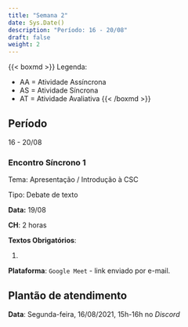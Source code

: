 ```yaml
---
title: "Semana 2"
date: Sys.Date()
description: "Período: 16 - 20/08"
draft: false
weight: 2
---
```


{{< boxmd >}}
Legenda: 
- AA = Atividade Assíncrona
- AS = Atividade Síncrona
- AT = Atividade Avaliativa
{{< /boxmd >}}

## Período

16 - 20/08

### Encontro Síncrono 1

Tema: Apresentação / Introdução à CSC

Tipo: Debate de texto

**Data:** 19/08

**CH**: 2 horas

**Textos Obrigatórios**:

1. []()

**Plataforma**: `Google Meet` - link enviado por e-mail.

## Plantão de atendimento

**Data**: Segunda-feira, 16/08/2021, 15h-16h no *Discord*
